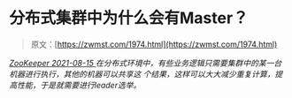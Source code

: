 <!--yml
category: 未分类
date: 0001-01-01 00:00:00
--->

# 分布式集群中为什么会有Master？

> 原文：[https://zwmst.com/1974.html](https://zwmst.com/1974.html)

   [ *ZooKeeper* ](https://zwmst.com/zookeeper)*[ <time datetime="2021-08-15T17:00:20+08:00"> 2021-08-15 </time> ](https://zwmst.com/1974.html)  在分布式环境中，有些业务逻辑只需要集群中的某一台机器进行执行，其他的机器可以共享这 个结果，这样可以大大减少重复计算，提高性能，于是就需要进行leader选举。*